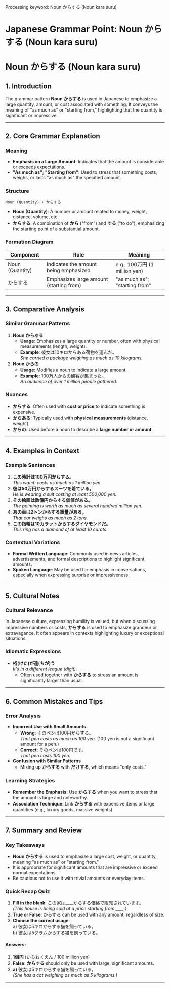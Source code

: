 Processing keyword: Noun からする (Noun kara suru)
# Japanese Grammar Point: Noun からする (Noun kara suru)
# Noun からする (Noun kara suru)
## 1. Introduction
The grammar pattern **Noun からする** is used in Japanese to emphasize a large quantity, amount, or cost associated with something. It conveys the meaning of "as much as" or "starting from," highlighting that the quantity is significant or impressive.

---
## 2. Core Grammar Explanation
### Meaning
- **Emphasis on a Large Amount**: Indicates that the amount is considerable or exceeds expectations.
- **"As much as"; "Starting from"**: Used to stress that something costs, weighs, or lasts "as much as" the specified amount.
### Structure
```
Noun (Quantity) + からする
```
- **Noun (Quantity)**: A number or amount related to money, weight, distance, volume, etc.
- **からする**: A combination of **から** ("from") and **する** ("to do"), emphasizing the starting point of a substantial amount.
### Formation Diagram
| Component            | Role                                 | Meaning                           |
|----------------------|--------------------------------------|-----------------------------------|
| Noun (Quantity)      | Indicates the amount being emphasized | e.g., 100万円 (1 million yen)     |
| からする            | Emphasizes large amount (starting from) | "as much as"; "starting from"     |
---
## 3. Comparative Analysis
### Similar Grammar Patterns
1. **Noun からある**
   - **Usage**: Emphasizes a large quantity or number, often with physical measurements (length, weight).
   - **Example**: 彼女は10キロからある荷物を運んだ。  
     *She carried a package weighing as much as 10 kilograms.*
2. **Noun からの**
   - **Usage**: Modifies a noun to indicate a large amount.
   - **Example**: 100万人からの観客が集まった。  
     *An audience of over 1 million people gathered.*
### Nuances
- **からする**: Often used with **cost or price** to indicate something is expensive.
- **からある**: Typically used with **physical measurements** (distance, weight).
- **からの**: Used before a noun to describe a **large number or amount**.
---
## 4. Examples in Context
### Example Sentences
1. **この時計は100万円からする。**  
   *This watch costs as much as 1 million yen.*
2. **彼は50万円からするスーツを着ている。**  
   *He is wearing a suit costing at least 500,000 yen.*
3. **その絵画は数億円からする価値がある。**  
   *The painting is worth as much as several hundred million yen.*
4. **あの車は2トンからする重量がある。**  
   *That car weighs as much as 2 tons.*
5. **この指輪は10カラットからするダイヤモンドだ。**  
   *This ring has a diamond of at least 10 carats.*
### Contextual Variations
- **Formal Written Language**: Commonly used in news articles, advertisements, and formal descriptions to highlight significant amounts.
- **Spoken Language**: May be used for emphasis in conversations, especially when expressing surprise or impressiveness.
---
## 5. Cultural Notes
### Cultural Relevance
In Japanese culture, expressing humility is valued, but when discussing impressive numbers or costs, **からする** is used to emphasize grandeur or extravagance. It often appears in contexts highlighting luxury or exceptional situations.
### Idiomatic Expressions
- **桁(けた)が違(ちが)う**  
  *It's in a different league (digit).*  
  - Often used together with **からする** to stress an amount is significantly larger than usual.
---
## 6. Common Mistakes and Tips
### Error Analysis
- **Incorrect Use with Small Amounts**
  - **Wrong**: そのペンは100円からする。  
    *That pen costs as much as 100 yen.* (100 yen is not a significant amount for a pen.)
  - **Correct**: そのペンは100円です。  
    *That pen costs 100 yen.*
- **Confusion with Similar Patterns**
  - Mixing up **からする** with **だけする**, which means "only costs."
### Learning Strategies
- **Remember the Emphasis**: Use **からする** when you want to stress that the amount is large and noteworthy.
- **Association Technique**: Link **からする** with expensive items or large quantities (e.g., luxury goods, massive weights).
---
## 7. Summary and Review
### Key Takeaways
- **Noun からする** is used to emphasize a large cost, weight, or quantity, meaning "as much as" or "starting from."
- It is appropriate for significant amounts that are impressive or exceed normal expectations.
- Be cautious not to use it with trivial amounts or everyday items.
### Quick Recap Quiz
1. **Fill in the blank**: この家は____からする価格で販売されています。  
   *(This house is being sold at a price starting from ____.)*
2. **True or False**: からする can be used with any amount, regardless of size.
3. **Choose the correct usage**:  
   a) 彼女は5キロからする猫を飼っている。  
   b) 彼女は5グラムからする猫を飼っている。
#### Answers:
1. **1億円** (いちおくえん / 100 million yen)
2. **False**: **からする** should only be used with large, significant amounts.
3. **a)** 彼女は5キロからする猫を飼っている。  
   *(She has a cat weighing as much as 5 kilograms.)*
---
